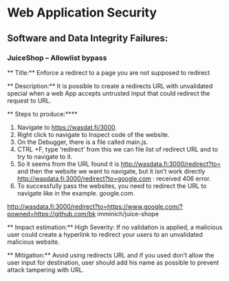 # Web Application Security
 
## Software and Data Integrity Failures:
### JuiceShop – Allowlist bypass
** Title:** Enforce a redirect to a page you are not supposed to redirect 

** Description:** It is possible to create a redirects URL with unvalidated special when a web App
accepts untrusted input that could redirect the request to URL.

** Steps to produce:****

1. Navigate to https://wasdat.fi/3000.
2. Right click to navigate to Inspect code of the website.
3. On the Debugger, there is a file called main.js.
4. CTRL +F, type ‘redirect’ from this we can file list of redirect URL and to try to navigate to it.
5. So it seems from the URL found it is http://wasdata.fi:3000/redirect?to= and then the
website we want to navigate, but it isn’t work directly
http://wasdata.fi:3000/redirect?to=google.com : received 406 error.
6. To successfully pass the websites, you need to redirect the URL to navigate like in the
example.
 google.com.

http://wasdata.fi:3000/redirect?to=https://www.google.com/?powned=https://github.com/bk
imminich/juice-shope


** Impact estimation:** High Severity: If no validation is applied, a malicious user could create a hyperlink
to redirect your users to an unvalidated malicious website.

** Mitigation:** Avoid using redirects URL and if you used don’t allow the user input for destination,
user should add his name as possible to prevent attack tampering with URL.
